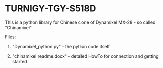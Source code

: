 # TURNIGY-TGY-S518D
This is a python library for Chinese clone of Dynamixel MX-28 - so called "Chinamixel"

Files:

1. "Dynamixel_python.py" - the python code itself

2. "chinamixel readme.docx" - detailed HowTo for connection and getting started


